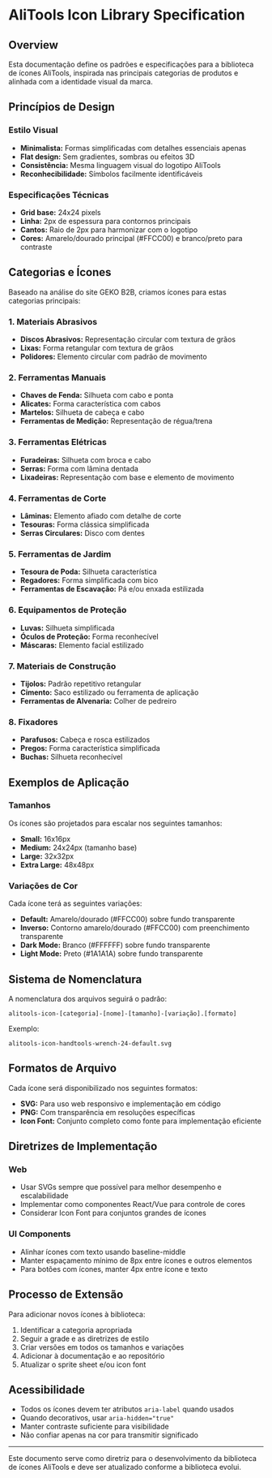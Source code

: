 # AliTools Icon Library Specification

## Overview

Esta documentação define os padrões e especificações para a biblioteca de ícones AliTools, inspirada nas principais categorias de produtos e alinhada com a identidade visual da marca.

## Princípios de Design

### Estilo Visual
- **Minimalista:** Formas simplificadas com detalhes essenciais apenas
- **Flat design:** Sem gradientes, sombras ou efeitos 3D
- **Consistência:** Mesma linguagem visual do logotipo AliTools
- **Reconhecibilidade:** Símbolos facilmente identificáveis

### Especificações Técnicas
- **Grid base:** 24x24 pixels
- **Linha:** 2px de espessura para contornos principais
- **Cantos:** Raio de 2px para harmonizar com o logotipo
- **Cores:** Amarelo/dourado principal (#FFCC00) e branco/preto para contraste

## Categorias e Ícones

Baseado na análise do site GEKO B2B, criamos ícones para estas categorias principais:

### 1. Materiais Abrasivos
- **Discos Abrasivos:** Representação circular com textura de grãos
- **Lixas:** Forma retangular com textura de grãos
- **Polidores:** Elemento circular com padrão de movimento

### 2. Ferramentas Manuais
- **Chaves de Fenda:** Silhueta com cabo e ponta
- **Alicates:** Forma característica com cabos
- **Martelos:** Silhueta de cabeça e cabo
- **Ferramentas de Medição:** Representação de régua/trena

### 3. Ferramentas Elétricas
- **Furadeiras:** Silhueta com broca e cabo
- **Serras:** Forma com lâmina dentada
- **Lixadeiras:** Representação com base e elemento de movimento

### 4. Ferramentas de Corte
- **Lâminas:** Elemento afiado com detalhe de corte
- **Tesouras:** Forma clássica simplificada
- **Serras Circulares:** Disco com dentes

### 5. Ferramentas de Jardim
- **Tesoura de Poda:** Silhueta característica
- **Regadores:** Forma simplificada com bico
- **Ferramentas de Escavação:** Pá e/ou enxada estilizada

### 6. Equipamentos de Proteção
- **Luvas:** Silhueta simplificada
- **Óculos de Proteção:** Forma reconhecível
- **Máscaras:** Elemento facial estilizado

### 7. Materiais de Construção
- **Tijolos:** Padrão repetitivo retangular
- **Cimento:** Saco estilizado ou ferramenta de aplicação
- **Ferramentas de Alvenaria:** Colher de pedreiro

### 8. Fixadores
- **Parafusos:** Cabeça e rosca estilizados
- **Pregos:** Forma característica simplificada
- **Buchas:** Silhueta reconhecível

## Exemplos de Aplicação

### Tamanhos
Os ícones são projetados para escalar nos seguintes tamanhos:
- **Small:** 16x16px
- **Medium:** 24x24px (tamanho base)
- **Large:** 32x32px
- **Extra Large:** 48x48px

### Variações de Cor
Cada ícone terá as seguintes variações:
- **Default:** Amarelo/dourado (#FFCC00) sobre fundo transparente
- **Inverso:** Contorno amarelo/dourado (#FFCC00) com preenchimento transparente
- **Dark Mode:** Branco (#FFFFFF) sobre fundo transparente
- **Light Mode:** Preto (#1A1A1A) sobre fundo transparente

## Sistema de Nomenclatura

A nomenclatura dos arquivos seguirá o padrão:
```
alitools-icon-[categoria]-[nome]-[tamanho]-[variação].[formato]
```

Exemplo:
```
alitools-icon-handtools-wrench-24-default.svg
```

## Formatos de Arquivo

Cada ícone será disponibilizado nos seguintes formatos:
- **SVG:** Para uso web responsivo e implementação em código
- **PNG:** Com transparência em resoluções específicas
- **Icon Font:** Conjunto completo como fonte para implementação eficiente

## Diretrizes de Implementação

### Web
- Usar SVGs sempre que possível para melhor desempenho e escalabilidade
- Implementar como componentes React/Vue para controle de cores
- Considerar Icon Font para conjuntos grandes de ícones

### UI Components
- Alinhar ícones com texto usando baseline-middle
- Manter espaçamento mínimo de 8px entre ícones e outros elementos
- Para botões com ícones, manter 4px entre ícone e texto

## Processo de Extensão

Para adicionar novos ícones à biblioteca:
1. Identificar a categoria apropriada
2. Seguir a grade e as diretrizes de estilo
3. Criar versões em todos os tamanhos e variações
4. Adicionar à documentação e ao repositório
5. Atualizar o sprite sheet e/ou icon font

## Acessibilidade

- Todos os ícones devem ter atributos `aria-label` quando usados
- Quando decorativos, usar `aria-hidden="true"`
- Manter contraste suficiente para visibilidade
- Não confiar apenas na cor para transmitir significado

---

Este documento serve como diretriz para o desenvolvimento da biblioteca de ícones AliTools e deve ser atualizado conforme a biblioteca evolui. 